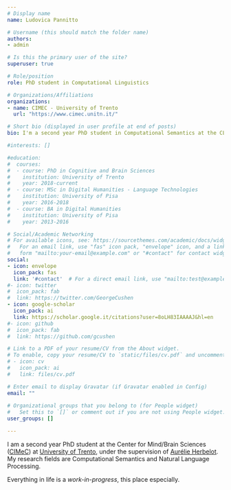```yaml
---
# Display name
name: Ludovica Pannitto

# Username (this should match the folder name)
authors:
- admin

# Is this the primary user of the site?
superuser: true

# Role/position
role: PhD student in Computational Linguistics

# Organizations/Affiliations
organizations:
- name: CIMEC - University of Trento
  url: "https://www.cimec.unitn.it/"

# Short bio (displayed in user profile at end of posts)
bio: I'm a second year PhD student in Computational Semantics at the CLIC (Language, Interaction and Computation) Laboratory at CIMeC.

#interests: []

#education:
#  courses:
#  - course: PhD in Cognitive and Brain Sciences
#    institution: University of Trento
#    year: 2018-current
#  - course: MSc in Digital Humanities - Language Technologies
#    institution: University of Pisa
#    year: 2016-2018
#  - course: BA in Digital Humanities
#    institution: University of Pisa
#    year: 2013-2016

# Social/Academic Networking
# For available icons, see: https://sourcethemes.com/academic/docs/widgets/#icons
#   For an email link, use "fas" icon pack, "envelope" icon, and a link in the
#   form "mailto:your-email@example.com" or "#contact" for contact widget.
social:
- icon: envelope
  icon_pack: fas
  link: '#contact'  # For a direct email link, use "mailto:test@example.org".
#- icon: twitter
#  icon_pack: fab
#  link: https://twitter.com/GeorgeCushen
- icon: google-scholar
  icon_pack: ai
  link: https://scholar.google.it/citations?user=8oLH83IAAAAJ&hl=en
#- icon: github
#  icon_pack: fab
#  link: https://github.com/gcushen

# Link to a PDF of your resume/CV from the About widget.
# To enable, copy your resume/CV to `static/files/cv.pdf` and uncomment the lines below.  
# - icon: cv
#   icon_pack: ai
#   link: files/cv.pdf

# Enter email to display Gravatar (if Gravatar enabled in Config)
email: ""
  
# Organizational groups that you belong to (for People widget)
#   Set this to `[]` or comment out if you are not using People widget.  
user_groups: []

---
```


I am a second year PhD student at the Center for Mind/Brain Sciences ([CIMeC](https://www.cimec.unitn.it/)) at [University of Trento](https://www.unitn.it/en), under the supervision of [Aurélie Herbelot](https://aurelieherbelot.net/). My research fields are Computational Semantics and Natural Language Processing.

Everything in life is a _work-in-progress_, this place especially.


